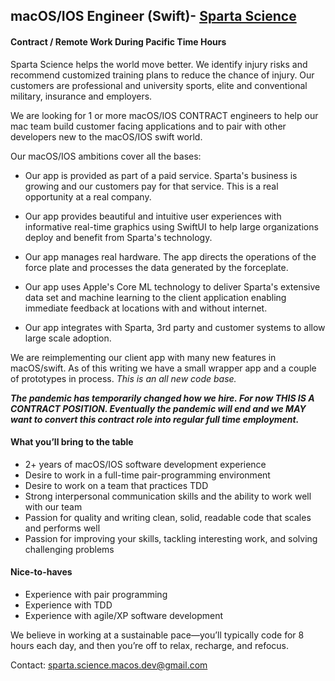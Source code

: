 ## macOS/IOS Engineer (Swift)- [Sparta Science](https://www.spartascience.com)
#### Contract / Remote Work During **Pacific Time Hours**

Sparta Science helps the world move better. We identify injury risks and recommend
customized training plans to reduce the chance of injury. Our customers are professional
and university sports, elite and conventional military, insurance and employers.

We are looking for 1 or more macOS/IOS CONTRACT engineers to help our mac team build customer 
facing applications and to pair with other developers new to the macOS/IOS swift world.

Our macOS/IOS ambitions cover all the bases:

 * Our app is provided as part of a paid service. Sparta's business is growing and our
   customers pay for that service. This is a real opportunity at a real company.
 
 * Our app provides beautiful and intuitive user experiences with informative real-time
   graphics using SwiftUI to help large organizations
   deploy and benefit from Sparta's technology.
   
 * Our app manages real hardware. The app directs the operations of the force
   plate and processes the data generated by the forceplate.
   
 * Our app uses Apple's Core ML technology to deliver Sparta's extensive data set and
   machine learning to the client application enabling immediate feedback at locations
   with and without internet.

 * Our app integrates with Sparta, 3rd party and customer systems to allow large scale
   adoption.

We are reimplementing our client app with many new features in macOS/swift. As of this writing
we have a small wrapper app and a couple of prototypes in process. _This is an all new
code base._

***The pandemic has temporarily changed how we hire. 
For now THIS IS A CONTRACT POSITION. Eventually the pandemic will end and we MAY want to
convert this contract role into regular full time employment.***

#### What you’ll bring to the table

- 2+ years of macOS/IOS software development experience 
- Desire to work in a full-time pair-programming environment
- Desire to work on a team that practices TDD
- Strong interpersonal communication skills and the ability to work well with our team
- Passion for quality and writing clean, solid, readable code that scales and performs well
- Passion for improving your skills, tackling interesting work, and solving challenging problems

#### Nice-to-haves

- Experience with pair programming
- Experience with TDD
- Experience with agile/XP software development

We believe in working at a sustainable pace—you’ll typically code for 8 hours each day, and then you’re off to relax, 
recharge, and refocus.

Contact: <sparta.science.macos.dev@gmail.com>
